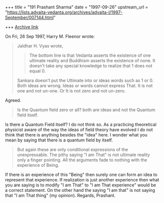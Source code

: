 +++
title = "191 Prashant Sharma"
date = "1997-09-26"
upstream_url = "https://lists.advaita-vedanta.org/archives/advaita-l/1997-September/007144.html"

+++
[Archive link](https://lists.advaita-vedanta.org/archives/advaita-l/1997-September/007144.html)

On Fri, 26 Sep 1997, Harry M. Fleenor wrote:

> Jaldhar H. Vyas wrote,
> >The bottom line is that Vedanta asserts the existence of one ultimate
> >reality and Buddhism asserts the existence of none.  It doesn't take any
> >special knowledge to realize that 1 does not equal 0.
>
> Sankara doesn't put the Ultimate
> into or ideas words such as 1 or 0.
> Both ideas are wrong.
> Ideas or words cannot express That.
> It is not one and not un-one.
> Or It is not zero and not un-zero.

Agreed.

> Is the Quantum field zero or all?
> both are ideas and not the Quantum field itself.
>

Is there a Quantum Field itself?  I do not think so.  As a practicing
theoretical physicist aware of the way the ideas of field theory have
evolved I do not think that there is anything besides the "idea" here.
I wonder what you mean by saying that there is a quantum field by itself.


> But again these are only conditional expressions
> of the unexpressable.
> The pithy saying "I am That" is not ultimate reality
> only a finger pointing.
> All the arguments fade to nothing
> with the experience of Being.
>

If there is an experience of this "Being" then surely one can form an idea
to represent that experience.  If realization is just another experience
then what you are saying is to modify "I am That" to "I am That
experience" would be a correct statement. On the other hand the saying "I
am that" is not saying that "I am That thing" (my opinion).
Regards,
Prashant.

